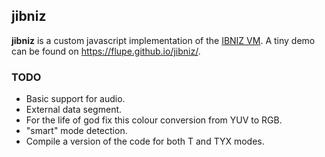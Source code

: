 ## jibniz
**jibniz** is a custom javascript implementation of the [IBNIZ VM](http://pelulamu.net/ibniz/).
A tiny demo can be found on https://flupe.github.io/jibniz/.

### TODO
- Basic support for audio.
- External data segment.
- For the life of god fix this colour conversion from YUV to RGB.
- "smart" mode detection.
- Compile a version of the code for both T and TYX modes.
